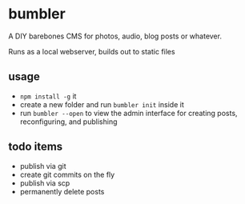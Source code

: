 # bumbler

A DIY barebones CMS for photos, audio, blog posts or whatever.

Runs as a local webserver, builds out to static files

## usage

* `npm install -g` it
* create a new folder and run `bumbler init` inside it
* run `bumbler --open` to view the admin interface for creating posts, reconfiguring, and publishing

## todo items

* publish via git
* create git commits on the fly
* publish via scp
* permanently delete posts
